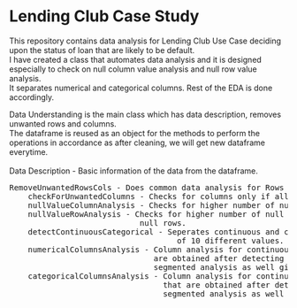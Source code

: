 # Lending Club Case Study
This repository contains data analysis for Lending Club Use Case deciding upon the status of loan that are likely to be default. <br>
I have created a class that automates data analysis and it is designed especially to check on null column value analysis and null row value analysis.  <br>
It separates numerical and categorical columns. Rest of the EDA is done accordingly.  <br>
<p> Data Understanding is the main class which has data description, removes unwanted rows and columns. <br>
    The dataframe is reused as an object for the methods to perform the operations in accordance as after cleaning, we will get new dataframe everytime.  <br> 
<br>
Data Description - Basic information of the data from the dataframe. 
<pre>
RemoveUnwantedRowsCols - Does common data analysis for Rows and Columns
    checkForUnwantedColumns - Checks for columns only if all the values are NaN
    nullValueColumnAnalysis - Checks for higher number of null values in columns
    nullValueRowAnalysis - Checks for higher number of null values in rows. If remove rows is true then it will remove 
                            null rows. 
    detectContinuousCategorical - Seperates continuous and categorical variables in the dataset with a threshold 
                                    of 10 different values.
    numericalColumnsAnalysis - Column analysis for continuous variables. This will analyse the continuous columns that 
                               are obtained after detecting categorical and continuous variables and does 
                               segmented analysis as well given the condition.
    categoricalColumnsAnalysis - Column analysis for continuous variables. This will analyse the categorical columns 
                                 that are obtained after detecting categorical and continuous variables and does 
                                 segmented analysis as well given the condition.
</pre>
</p>
